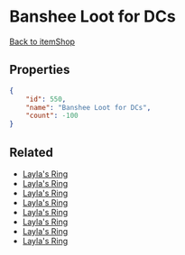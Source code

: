 # Banshee Loot for DCs

<no description available>

[Back to itemShop](../item-shops.md)

## Properties

```json
{
    "id": 550,
    "name": "Banshee Loot for DCs",
    "count": -100
}
```

## Related

- [Layla's Ring](../items/17155-layla-s-ring.md)
- [Layla's Ring](../items/17156-layla-s-ring.md)
- [Layla's Ring](../items/17157-layla-s-ring.md)
- [Layla's Ring](../items/17158-layla-s-ring.md)
- [Layla's Ring](../items/17159-layla-s-ring.md)
- [Layla's Ring](../items/17160-layla-s-ring.md)
- [Layla's Ring](../items/17161-layla-s-ring.md)
- [Layla's Ring](../items/17162-layla-s-ring.md)

